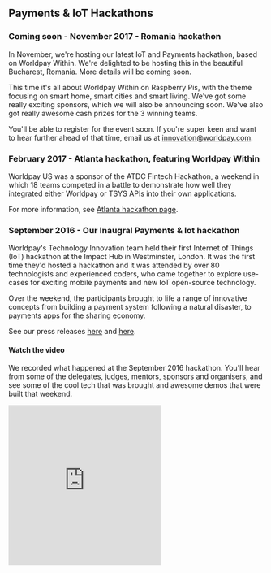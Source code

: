 ## Payments & IoT Hackathons

### Coming soon - November 2017 - Romania hackathon

In November, we're hosting our latest IoT and Payments hackathon, based on Worldpay Within. We're delighted to be hosting this in the beautiful Bucharest, Romania. More details will be coming soon. 

This time it's all about Worldpay Within on Raspberry Pis, with the theme focusing on smart home, smart cities and smart living. We've got some really exciting sponsors, which we will also be announcing soon. We've also got really awesome cash prizes for the 3 winning teams. 

You'll be able to register for the event soon. If you're super keen and want to hear further ahead of that time, email us at [innovation@worldpay.com](mailto:innovation@worldpay.com).


### February 2017 - Atlanta hackathon, featuring Worldpay Within

Worldpay US was a sponsor of the ATDC Fintech Hackathon, a weekend in which 18 teams competed in a battle to demonstrate how well they integrated either Worldpay or TSYS APIs into their own applications.

For more information, see [Atlanta hackathon page](atdc).

### September 2016 - Our Inaugral Payments & Iot hackathon

Worldpay's Technology Innovation team held their first Internet of Things (IoT) hackathon at the Impact Hub in Westminster, London. It was the first time they'd hosted a hackathon and it was attended by over 80 technologists and experienced coders, who came together to explore use-cases for exciting mobile payments and new IoT open-source technology.

Over the weekend, the participants brought to life a range of innovative concepts from building a payment system following a natural disaster, to payments apps for the sharing economy.

See our press releases [here](http://www.worldpay.com/uk/about/media-centre/2016-08/worldpay-launches-internet-of-things-hackathon) and [here](http://www.worldpay.com/uk/about/media-centre/2016-09/worldpay-brings-payments-to-iot-with-first-ever-european-hackathon).
#### Watch the video
We recorded what happened at the September 2016 hackathon. You'll hear from some of the delegates, judges, mentors, sponsors and organisers, and see some of the cool tech that was brought and awesome demos that were built that weekend.

<iframe class="video" height="315" src="https://www.youtube.com/embed/Cav8yeurtOs" frameborder="0" allowfullscreen></iframe>

